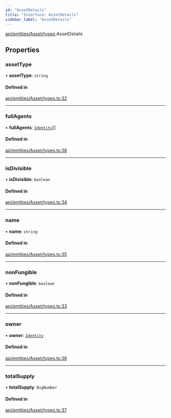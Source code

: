 ```yaml
---
id: "AssetDetails"
title: "Interface: AssetDetails"
sidebar_label: "AssetDetails"
---
```


[api/entities/Asset/types](../../../../../../modules/API/Entities/Asset/Types/Types.md).AssetDetails

## Properties

### assetType

• **assetType**: `string`

#### Defined in

[api/entities/Asset/types.ts:32](https://github.com/PolymeshAssociation/polymesh-sdk/blob/b6f9fb883/src/api/entities/Asset/types.ts#L32)

___

### fullAgents

• **fullAgents**: [`Identity`](../../../../../../classes/API/Entities/Identity/Identity.md)[]

#### Defined in

[api/entities/Asset/types.ts:38](https://github.com/PolymeshAssociation/polymesh-sdk/blob/b6f9fb883/src/api/entities/Asset/types.ts#L38)

___

### isDivisible

• **isDivisible**: `boolean`

#### Defined in

[api/entities/Asset/types.ts:34](https://github.com/PolymeshAssociation/polymesh-sdk/blob/b6f9fb883/src/api/entities/Asset/types.ts#L34)

___

### name

• **name**: `string`

#### Defined in

[api/entities/Asset/types.ts:35](https://github.com/PolymeshAssociation/polymesh-sdk/blob/b6f9fb883/src/api/entities/Asset/types.ts#L35)

___

### nonFungible

• **nonFungible**: `boolean`

#### Defined in

[api/entities/Asset/types.ts:33](https://github.com/PolymeshAssociation/polymesh-sdk/blob/b6f9fb883/src/api/entities/Asset/types.ts#L33)

___

### owner

• **owner**: [`Identity`](../../../../../../classes/API/Entities/Identity/Identity.md)

#### Defined in

[api/entities/Asset/types.ts:36](https://github.com/PolymeshAssociation/polymesh-sdk/blob/b6f9fb883/src/api/entities/Asset/types.ts#L36)

___

### totalSupply

• **totalSupply**: `BigNumber`

#### Defined in

[api/entities/Asset/types.ts:37](https://github.com/PolymeshAssociation/polymesh-sdk/blob/b6f9fb883/src/api/entities/Asset/types.ts#L37)
